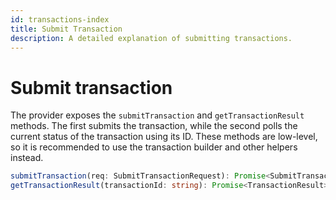 ```yaml
---
id: transactions-index
title: Submit Transaction
description: A detailed explanation of submitting transactions.
---
```


# Submit transaction

The provider exposes the `submitTransaction` and `getTransactionResult` methods. The first submits the transaction, while the second polls the current status of the transaction using its ID. These methods are low-level, so it is recommended to use the transaction builder and other helpers instead.

```ts
submitTransaction(req: SubmitTransactionRequest): Promise<SubmitTransactionResponse>;
getTransactionResult(transactionId: string): Promise<TransactionResult>;
```